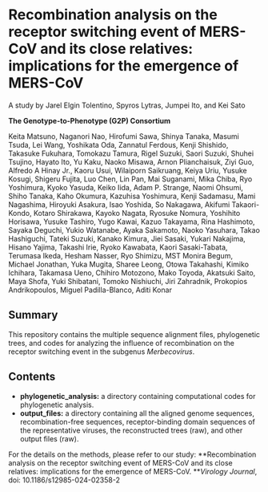 # Recombination analysis on the receptor switching event of MERS-CoV and its close relatives: implications for the emergence of MERS-CoV
A study by Jarel Elgin Tolentino, Spyros Lytras, Jumpei Ito, and Kei Sato

**The Genotype-to-Phenotype (G2P) Consortium**

Keita Matsuno, Naganori Nao, Hirofumi Sawa, Shinya Tanaka, Masumi Tsuda, Lei Wang, Yoshikata Oda, Zannatul Ferdous, Kenji Shishido, Takasuke Fukuhara, Tomokazu Tamura, Rigel Suzuki, Saori Suzuki, Shuhei Tsujino, Hayato Ito, Yu Kaku, Naoko Misawa, Arnon Plianchaisuk, Ziyi Guo, Alfredo A Hinay Jr., Kaoru Usui, Wilaiporn Saikruang, Keiya Uriu, Yusuke Kosugi, Shigeru Fujita, Luo Chen, Lin Pan, Mai Suganami, Mika Chiba, Ryo Yoshimura, Kyoko Yasuda, Keiko Iida, Adam P. Strange, Naomi Ohsumi, Shiho Tanaka, Kaho Okumura, Kazuhisa Yoshimura, Kenji Sadamasu, Mami Nagashima, Hiroyuki Asakura, Isao Yoshida, So Nakagawa, Akifumi Takaori-Kondo, Kotaro Shirakawa, Kayoko Nagata, Ryosuke Nomura, Yoshihito Horisawa, Yusuke Tashiro, Yugo Kawai, Kazuo Takayama, Rina Hashimoto, Sayaka Deguchi, Yukio Watanabe, Ayaka Sakamoto, Naoko Yasuhara, Takao Hashiguchi, Tateki Suzuki, Kanako Kimura, Jiei Sasaki, Yukari Nakajima, Hisano Yajima, Takashi Irie, Ryoko Kawabata, Kaori Sasaki-Tabata, Terumasa Ikeda, Hesham Nasser, Ryo Shimizu, MST Monira Begum, Michael Jonathan, Yuka Mugita, Sharee Leong, Otowa Takahashi, Kimiko Ichihara, Takamasa Ueno, Chihiro Motozono, Mako Toyoda, Akatsuki Saito, Maya Shofa, Yuki Shibatani, Tomoko Nishiuchi, Jiri Zahradnik, Prokopios Andrikopoulos, Miguel Padilla-Blanco, Aditi Konar

## Summary
This repository contains the multiple sequence alignment files, phylogenetic trees, and codes for analyzing the influence of recombination on the receptor switching event in the subgenus _Merbecovirus_. 

## Contents
*  **phylogenetic_analysis:** a directory containing computational codes for phylogenetic analysis.
*  **output_files:** a directory containing all the aligned genome sequences, recombination-free sequences, receptor-binding domain sequences of the representative viruses, the reconstructed trees (raw), and other output files (raw).

For the details on the methods, please refer to our study:
**Recombination analysis on the receptor switching event of MERS-CoV and its close relatives: implications for the emergence of MERS-CoV. **_Virology Journal_, doi: 10.1186/s12985-024-02358-2
